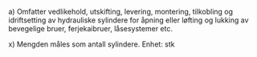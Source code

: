 a) Omfatter vedlikehold, utskifting, levering, montering, tilkobling og idriftsetting av hydrauliske sylindere for åpning eller løfting og lukking av bevegelige bruer, ferjekaibruer, låsesystemer etc.

x) Mengden måles som antall sylindere. Enhet: stk

